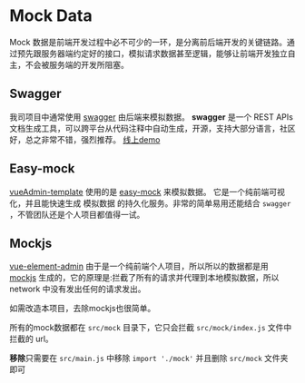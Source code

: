 # Mock Data
Mock 数据是前端开发过程中必不可少的一环，是分离前后端开发的关键链路。通过预先跟服务器端约定好的接口，模拟请求数据甚至逻辑，能够让前端开发独立自主，不会被服务端的开发所阻塞。

## Swagger
我司项目中通常使用 [swagger](https://swagger.io/) 由后端来模拟数据。
**swagger** 是一个 REST APIs 文档生成工具，可以跨平台从代码注释中自动生成，开源，支持大部分语言，社区好，总之非常不错，强烈推荐。
[线上demo](http://petstore.swagger.io/?_ga=2.222649619.983598878.1509960455-2044209180.1509960455#/pet/addPet)

## Easy-mock
[vueAdmin-template](https://github.com/PanJiaChen/vueAdmin-template) 使用的是 [easy-mock](https://easy-mock.com/login) 来模拟数据。
它是一个纯前端可视化，并且能快速生成 模拟数据 的持久化服务。非常的简单易用还能结合 `swagger` ，不管团队还是个人项目都值得一试。

## Mockjs
[vue-element-admin](https://github.com/PanJiaChen/vue-element-admin) 由于是一个纯前端个人项目，所以所以的数据都是用    [mockjs](https://github.com/nuysoft/Mock) 生成的，它的原理是:拦截了所有的请求并代理到本地模拟数据，所以 network 中没有发出任何的请求发出。

如需改造本项目，去除mockjs也很简单。

所有的mock数据都在 `src/mock` 目录下，它只会拦截 `src/mock/index.js` 文件中拦截的 url。

**移除**只需要在 `src/main.js` 中移除 `import './mock'` 并且删除 `src/mock` 文件夹即可
